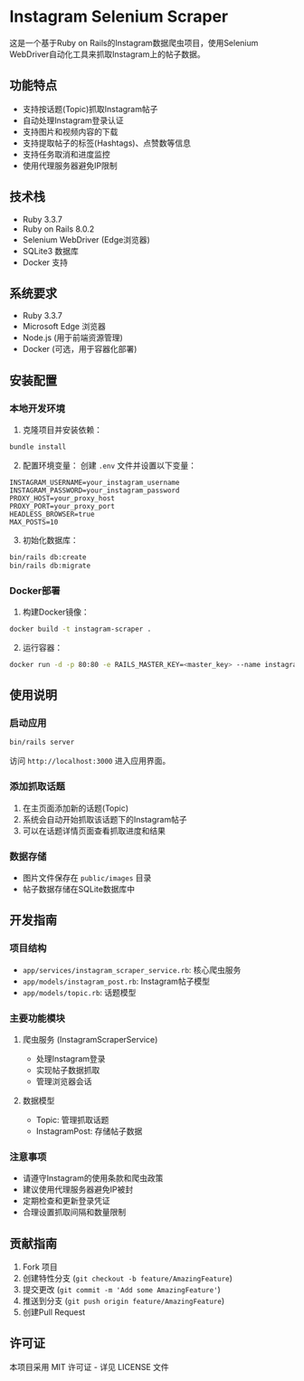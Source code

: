 # Instagram Selenium Scraper

这是一个基于Ruby on Rails的Instagram数据爬虫项目，使用Selenium WebDriver自动化工具来抓取Instagram上的帖子数据。

## 功能特点

- 支持按话题(Topic)抓取Instagram帖子
- 自动处理Instagram登录认证
- 支持图片和视频内容的下载
- 支持提取帖子的标签(Hashtags)、点赞数等信息
- 支持任务取消和进度监控
- 使用代理服务器避免IP限制

## 技术栈

- Ruby 3.3.7
- Ruby on Rails 8.0.2
- Selenium WebDriver (Edge浏览器)
- SQLite3 数据库
- Docker 支持

## 系统要求

- Ruby 3.3.7
- Microsoft Edge 浏览器
- Node.js (用于前端资源管理)
- Docker (可选，用于容器化部署)

## 安装配置

### 本地开发环境

1. 克隆项目并安装依赖：
```bash
bundle install
```

2. 配置环境变量：
创建 `.env` 文件并设置以下变量：
```
INSTAGRAM_USERNAME=your_instagram_username
INSTAGRAM_PASSWORD=your_instagram_password
PROXY_HOST=your_proxy_host
PROXY_PORT=your_proxy_port
HEADLESS_BROWSER=true
MAX_POSTS=10
```

3. 初始化数据库：
```bash
bin/rails db:create
bin/rails db:migrate
```

### Docker部署

1. 构建Docker镜像：
```bash
docker build -t instagram-scraper .
```

2. 运行容器：
```bash
docker run -d -p 80:80 -e RAILS_MASTER_KEY=<master_key> --name instagram-scraper instagram-scraper
```

## 使用说明

### 启动应用

```bash
bin/rails server
```

访问 `http://localhost:3000` 进入应用界面。

### 添加抓取话题

1. 在主页面添加新的话题(Topic)
2. 系统会自动开始抓取该话题下的Instagram帖子
3. 可以在话题详情页面查看抓取进度和结果

### 数据存储

- 图片文件保存在 `public/images` 目录
- 帖子数据存储在SQLite数据库中

## 开发指南

### 项目结构

- `app/services/instagram_scraper_service.rb`: 核心爬虫服务
- `app/models/instagram_post.rb`: Instagram帖子模型
- `app/models/topic.rb`: 话题模型

### 主要功能模块

1. 爬虫服务 (InstagramScraperService)
   - 处理Instagram登录
   - 实现帖子数据抓取
   - 管理浏览器会话

2. 数据模型
   - Topic: 管理抓取话题
   - InstagramPost: 存储帖子数据

### 注意事项

- 请遵守Instagram的使用条款和爬虫政策
- 建议使用代理服务器避免IP被封
- 定期检查和更新登录凭证
- 合理设置抓取间隔和数量限制

## 贡献指南

1. Fork 项目
2. 创建特性分支 (`git checkout -b feature/AmazingFeature`)
3. 提交更改 (`git commit -m 'Add some AmazingFeature'`)
4. 推送到分支 (`git push origin feature/AmazingFeature`)
5. 创建Pull Request

## 许可证

本项目采用 MIT 许可证 - 详见 LICENSE 文件
